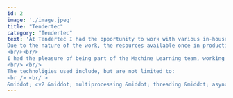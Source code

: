 ```yaml
---
id: 2
image: './image.jpeg'
title: "Tendertec"
category: "Tendertec"
text: 'At Tendertec I had the opportunity to work with various in-house micro-controllers based off the Raspberry Pi and ESP32. My first task was redesigning the system to work simultaneously while still receiving data seamlessly, at a high frame rate. I made thorough use of the multiprocessing and threading modules in python and feel confident both working with both micro-controllers and asynchronous programming. This task also entailed heavy use of the sockets module and hand written server/client side code.<br/> <br/>
Due to the nature of the work, the resources available once in production were limited. This required close attention to resources being used via both network and hardware. This gave me experience refactoring code to both increase readabilty and use a minimal amount of resources.
<br/><br/> 
I had the pleasure of being part of the Machine Learning team, working directly with the lead developer on object detection and activity recognition systems. The opportunity to work closely with such an experienced developer has had an invaluable impact on the quality of code I produce now.
<br/> <br/> 
The technoligies used include, but are not limited to:
<br /> <br/ >
&middot; cv2 &middot; multiprocessing &middot; threading &middot; asyncio &middot; keras &middot; tensorflow &middot; sockets &middot; TCP/IP &middot; UDP &middot; pathlib &middot; numpy &middot; Jira &middot; Microsoft Teams' 
---
```





<!-- At Tendertec I had the opportunity to work with various in-house micro-controllers based off the Raspberry Pi and ESP32. Within the first 2 weeks 
I was challenged to redesign the current system to work synchronously to allow for multiple signals to be received and uploaded simulatenously at a high frame rate. I made thorough use of Pythons multiprocessing and threading modules and feel very comfortable with them now. Solutions using asyncio were also explored giving me some background knowledge on the widely used module. <br/> <br/>Although technically not my position, some adjustments occasionally had to be made to micro-controller code, written in C. I still would not say I'm proficient in C, however when a problem arose I was able to use my general programming knowledge to find a solution. -->